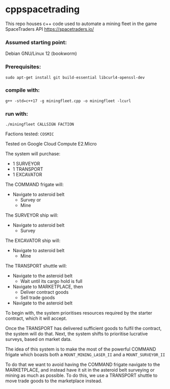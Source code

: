 
# cppspacetrading

This repo houses c++ code used to automate a mining fleet in the game SpaceTraders API
https://spacetraders.io/

### Assumed starting point:

Debian GNU/Linux 12 (bookworm)

### Prerequisites:

```sudo apt-get install git build-essential libcurl4-openssl-dev```

### compile with:

```g++ -std=c++17 -g miningfleet.cpp -o miningfleet -lcurl```

### run with:

``` ./miningfleet CALLSIGN FACTION ```


Factions tested:
```COSMIC```

Tested on
Google Cloud Compute
E2.Micro

The system will purchase:
-  1 SURVEYOR
- 1 TRANSPORT
-  1 EXCAVATOR

The COMMAND frigate will:
-  Navigate to asteroid belt
	- Survey or
	- Mine

The SURVEYOR ship will:
- Navigate to asteroid belt
	- Survey

The EXCAVATOR ship will:
- Navigate to asteroid belt
	- Mine
	
The TRANSPORT shuttle will:
- Navigate to the asteroid belt
	- Wait until its cargo hold is full
- Navigate to MARKETPLACE, then
	- Deliver contract goods
	- Sell trade goods
- Navigate to the asteroid belt




To begin with, the system prioritises resources required by the starter contract, which it will accept.

Once the TRANSPORT has delivered sufficient goods to fulfil the contract, the system will do that.
Next, the system shifts to prioritise lucrative surveys, based on market data.

The idea of this system is to make the most of the powerful COMMAND frigate which boasts both a `MOUNT_MINING_LASER_II` and a `MOUNT_SURVEYOR_II` 

To do that we want to avoid having the COMMAND frigate navigate to the MARKETPLACE, and instead have it sit in the asteroid belt surveying or mining as much as possible.
To do this, we use a TRANSPORT shuttle to move trade goods to the marketplace instead.

